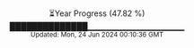<p align="center">
⏳Year Progress (47.82 %)<br>
██████████████▁▁▁▁▁▁▁▁▁▁▁▁▁▁▁▁ <br>
<sub>Updated: Mon, 24 Jun 2024 00:10:36 GMT</sub>
</p>

